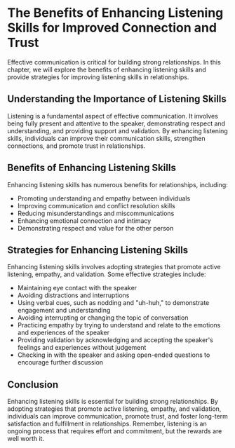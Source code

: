 The Benefits of Enhancing Listening Skills for Improved Connection and Trust
===================================================================================================================

Effective communication is critical for building strong relationships. In this chapter, we will explore the benefits of enhancing listening skills and provide strategies for improving listening skills in relationships.

Understanding the Importance of Listening Skills
------------------------------------------------

Listening is a fundamental aspect of effective communication. It involves being fully present and attentive to the speaker, demonstrating respect and understanding, and providing support and validation. By enhancing listening skills, individuals can improve their communication skills, strengthen connections, and promote trust in relationships.

Benefits of Enhancing Listening Skills
--------------------------------------

Enhancing listening skills has numerous benefits for relationships, including:

* Promoting understanding and empathy between individuals
* Improving communication and conflict resolution skills
* Reducing misunderstandings and miscommunications
* Enhancing emotional connection and intimacy
* Demonstrating respect and value for the other person

Strategies for Enhancing Listening Skills
-----------------------------------------

Enhancing listening skills involves adopting strategies that promote active listening, empathy, and validation. Some effective strategies include:

* Maintaining eye contact with the speaker
* Avoiding distractions and interruptions
* Using verbal cues, such as nodding and "uh-huh," to demonstrate engagement and understanding
* Avoiding interrupting or changing the topic of conversation
* Practicing empathy by trying to understand and relate to the emotions and experiences of the speaker
* Providing validation by acknowledging and accepting the speaker's feelings and experiences without judgement
* Checking in with the speaker and asking open-ended questions to encourage further discussion

Conclusion
----------

Enhancing listening skills is essential for building strong relationships. By adopting strategies that promote active listening, empathy, and validation, individuals can improve communication, promote trust, and foster long-term satisfaction and fulfillment in relationships. Remember, listening is an ongoing process that requires effort and commitment, but the rewards are well worth it.
